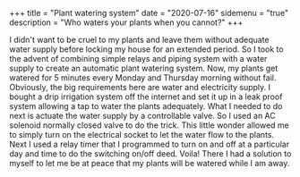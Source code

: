+++
title = "Plant watering system"
date = "2020-07-16"
sidemenu = "true"
description = "Who waters your plants when you cannot?"
+++

I didn't want to be cruel to my plants and leave them without adequate water supply before locking my house for an extended period. So I took to the advent of combining simple relays and piping system with a water supply to create an automatic plant watering system. Now, my plants get watered for 5 minutes every Monday and Thursday morning without fail. Obviously, the big requirements here are water and electricity supply. I bought a drip irrigation system off the internet and set it up in a leak proof system allowing a tap to water the plants adequately. What I needed to do next is actuate the water supply by a controllable valve. So I used an AC solenoid normally closed valve to do the trick. This little wonder allowed me to simply turn on the electrical socket to let the water flow to the plants. Next I used a relay timer that I programmed to turn on and off at a particular day and time to do the switching on/off deed. Voila! There I had a solution to myself to let me be at peace that my plants will be watered while I am away. 

